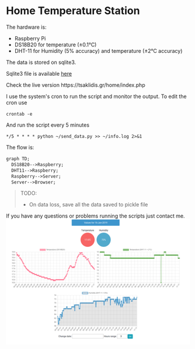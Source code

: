 # Home Temperature Station

The hardware is:
<ul>
	<li>Raspberry Pi</li>
	<li>DS18B20 for temperature (±0.1°C)</li>
	<li>DHT-11 for Humidity (5% accuracy) and temperature (±2°C accuracy)</li>
</ul>
The data is stored on sqlite3.
<p>Sqlite3 file is available <a href="https://tsaklidis.gr/home/home_data.sqlite3">here</a> </p>

<p>Check the live version https://tsaklidis.gr/home/index.php</p>


I use the system's cron to run the script and monitor the output. To edit the cron use 

```shell
crontab -e
```
And run the script every 5 minutes
```shell
*/5 * * * * python ~/send_data.py >> ~/info.log 2>&1
```

The flow is:
```mermaid
graph TD;
  DS18B20-->Raspberry;
  DHT11-->Raspberry;
  Raspberry-->Server;
  Server-->Browser;
```

> TODO:
> <ul>
>	<li>On data loss, save all the data saved to pickle file</li>
> </ul>

If you have any questions or problems running the scripts just contact me. 
![](screens/1.png)